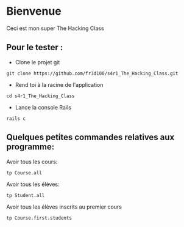 # Bienvenue

Ceci est mon super The Hacking Class

## Pour le tester :

* Clone le projet git
```
git clone https://github.com/fr3d100/s4r1_The_Hacking_Class.git
```

* Rend toi à la racine de l'application
```
cd s4r1_The_Hacking_Class
```

* Lance la console Rails 
```
rails c
```

## Quelques petites commandes relatives aux programme:

Avoir tous les cours:
```
tp Course.all
```

Avoir tous les élèves:
```
tp Student.all
```

Avoir tous les élèves inscrits au premier cours
```
tp Course.first.students
```
